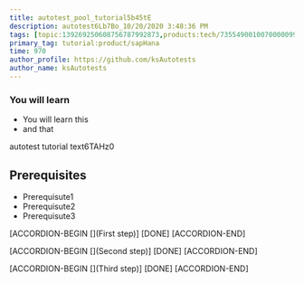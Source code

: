 ```yaml
---
title: autotest_pool_tutorial5b45tE
description: autotest6Lb7Bo_10/20/2020 3:48:36 PM
tags: [topic:139269250608756787992873,products:tech/73554900100700000996,tutorial:experience/advanced]
primary_tag: tutorial:product/sapHana
time: 970
author_profile: https://github.com/ksAutotests
author_name: ksAutotests
---
```

### You will learn
- You will learn this
- and that

autotest tutorial text6TAHz0

## Prerequisites
- Prerequisute1
- Prerequisute2
- Prerequisute3

[ACCORDION-BEGIN [](First step)]
[DONE]
[ACCORDION-END]

[ACCORDION-BEGIN [](Second step)]
[DONE]
[ACCORDION-END]

[ACCORDION-BEGIN [](Third step)]
[DONE]
[ACCORDION-END]

